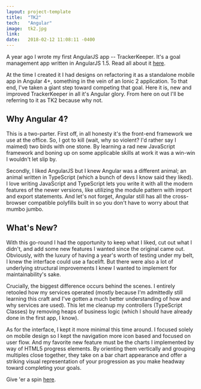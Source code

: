 ```yaml
---
layout: project-template
title:  "TK2"
tech:   "Angular"
image:  tk2.jpg
link:   
date:   2018-02-12 11:08:11 -0400
---
```

A year ago I wrote my first AngularJS app -- TrackerKeeper. It's a goal management app written in AngularJS 1.5. Read all about it [here](/projects/trackerkeeper).

At the time I created it I had designs on refactoring it as a standalone mobile app in Angular 4+, something in the vein of an Ionic 2 application. To that end, I've taken a giant step toward competing that goal. Here it is, new and improved TrackerKeeper in all it's Angular glory. From here on out I'll be referring to it as TK2 because why not.

## Why Angular 4?

This is a two-parter. First off, in all honesty it's the front-end framework we use at the office. So, I got to kill (wait, why so violent? I'd rather say I maimed) two birds with one stone. By learning a rad new JavaScript framework and boning up on some applicable skills at work it was a win-win I wouldn't let slip by.

Secondly, I liked AngularJS but I knew Angular was a different animal; an animal written in TypeScript (which a bunch of devs I know said they liked). I love writing JavaScript and TypeScript lets you write it with all the modern features of the newer versions, like utilizing the module pattern with import and export statements. And let's not forget, Angular still has all the cross-browser compatible polyfills built in so you don't have to worry about that mumbo jumbo.

## What's New?

With this go-round I had the opportunity to keep what I liked, cut out what I didn't, and add some new features I wanted since the original came out. Obviously, with the luxury of having a year's worth of testing under my belt, I knew the interface could use a facelift. But there were also a lot of underlying structural improvements I knew I wanted to implement for maintainability's sake.

Crucially, the biggest difference occurs behind the scenes. I entirely retooled how my services operated (mostly because I'm admittedly still learning this craft and I've gotten a much better understanding of how and why services are used). This let me cleanup my controllers (TypeScript Classes) by removing heaps of business logic (which I should have already done in the first app, I know). 

As for the interface, I kept it more minimal this time around. I focused solely on mobile design so I kept the navigation more icon based and focused on user flow. And my favorite new feature must be the charts I implemented by way of HTML5 progress elements. By orienting them vertically and grouping multiples close together, they take on a bar chart appearance and offer a striking visual representation of your progression as you make headway toward completing your goals.

Give 'er a spin [here](/trackerkeeper).
